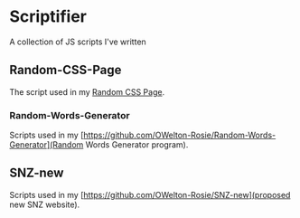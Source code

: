 # Scriptifier
A collection of JS scripts I've written

## Random-CSS-Page
The script used in my [Random CSS Page](https://github.com/OWelton-Rosie/Random-CSS-Page).

### Random-Words-Generator
Scripts used in my [https://github.com/OWelton-Rosie/Random-Words-Generator](Random Words Generator program).

## SNZ-new
Scripts used in my [https://github.com/OWelton-Rosie/SNZ-new](proposed new SNZ website).

